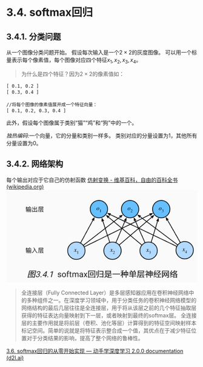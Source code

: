 # 3.4. softmax回归

## 3.4.1. 分类问题
从一个图像分类问题开始。
假设每次输入是一个$2\times2$的灰度图像。
可以用一个标量表示每个像素值，每个图像对应四个特征$x_1, x_2, x_3, x_4$。
> 为什么是四个特征？因为$2\times2$的像素值如：
```plaintext
[ 0.1, 0.2 ]
[ 0.3, 0.4 ]

//将每个图像的像素值展开成一个特征向量：
[ 0.1, 0.2, 0.3, 0.4 ]
```

此外，假设每个图像属于类别“猫”“鸡”和“狗”中的一个。

_独热编码_:一个向量，它的分量和类别一样多。 类别对应的分量设置为1，其他所有分量设置为0。

## 3.4.2. 网络架构
每个输出对应于它自己的仿射函数
[仿射变换 - 维基百科，自由的百科全书 (wikipedia.org)](https://zh.wikipedia.org/wiki/%E4%BB%BF%E5%B0%84%E5%8F%98%E6%8D%A2)
![](images/Pasted%20image%2020240707091730.png)
> 全连接层（Fully Connected Layer）是多层感知器应用在卷积神经网络中的多种组件之一。在深度学习领域中，用于分类任务的卷积神经网络模型的网络结构的最后几层往往是全连接层，用于将从该层之前的几个特征抽取层获得的特征表达向量映射到下一层，或者映射到最终的softmax层。
> 全连接层的主要作用就是将前层（卷积、池化等层）计算得到的特征空间映射样本标记空间。简单的说就是将特征表示整合成一个值，其优点在于减少特征位置对于分类结果的影响，提高了整个网络的鲁棒性。

[3.6. softmax回归的从零开始实现 — 动手学深度学习 2.0.0 documentation (d2l.ai)](https://zh.d2l.ai/chapter_linear-networks/softmax-regression-scratch.html)